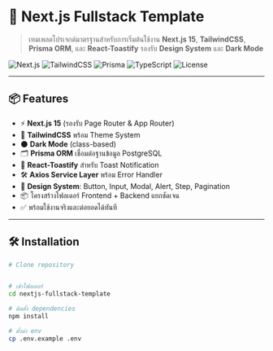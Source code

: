 # 🚀 Next.js Fullstack Template

> เทมเพลตโปรเจกต์มาตรฐานสำหรับการเริ่มต้นใช้งาน **Next.js 15**, **TailwindCSS**, **Prisma ORM**, และ **React-Toastify** รองรับ **Design System** และ **Dark Mode**

![Next.js](https://img.shields.io/badge/Next.js-15-black?logo=next.js)
![TailwindCSS](https://img.shields.io/badge/TailwindCSS-3.4-38B2AC?logo=tailwind-css)
![Prisma](https://img.shields.io/badge/Prisma-ORM-2D3748?logo=prisma)
![TypeScript](https://img.shields.io/badge/TypeScript-5-3178C6?logo=typescript)
![License](https://img.shields.io/badge/License-MIT-green)

---

## 📦 Features

- ⚡️ **Next.js 15** (รองรับ Page Router & App Router)
- 🎨 **TailwindCSS** พร้อม Theme System
- 🌑 **Dark Mode** (class-based)
- 🗂 **Prisma ORM** เชื่อมต่อฐานข้อมูล PostgreSQL
- 🔔 **React-Toastify** สำหรับ Toast Notification
- 🛠 **Axios Service Layer** พร้อม Error Handler
- 📐 **Design System**: Button, Input, Modal, Alert, Step, Pagination
- 📦 โครงสร้างโฟลเดอร์ Frontend + Backend แยกชัดเจน
- ✅ พร้อมใช้งานจริงและต่อยอดได้ทันที

---

## 🛠 Installation

```bash
# Clone repository


# เข้าโฟลเดอร์
cd nextjs-fullstack-template

# ติดตั้ง dependencies
npm install

# ตั้งค่า env
cp .env.example .env
```
